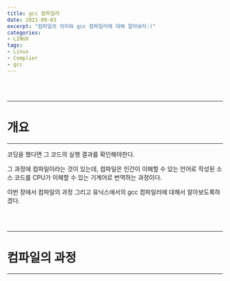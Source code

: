 ```yaml
---
title: gcc 컴파일러
date: 2021-09-03
excerpt: "컴파일의 의미와 gcc 컴파일러에 대해 알아보자:)"
categories:
- LINUX
tags:
- Linux
- Complier
- gcc
---
```



<br />
<br />

---

# 개요

---

코딩을 했다면 그 코드의 실행 결과를 확인해야한다.

그 과정에 컴파일이라는 것이 있는데, 컴파일은 인간이 이해할 수 있는 언어로 작성된 소스 코드를 CPU가 이해할 수 있는 기계어로 번역하는 과정이다.

이번 장에서 컴파일의 과정 그리고 유닉스에서의 gcc 컴파일러에 대해서 알아보도록하겠다.

<br />
<br />


---

# 컴파일의 과정

---



